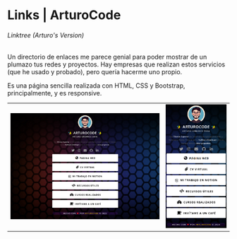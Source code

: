 # Links | ArturoCode

###### Linktree (Arturo's Version)

Un directorio de enlaces me parece genial para poder mostrar de un plumazo tus redes y proyectos. Hay empresas que realizan estos servicios (que he usado y probado), pero quería hacerme uno propio. 

Es una página sencilla realizada con HTML, CSS y Bootstrap, principalmente, y es responsive.

<table>
    <tr>
        <td><img src="images/links_pc.png" /></td>
        <td><img src="images/links_movil.png" /></td>
    </tr>
</table>